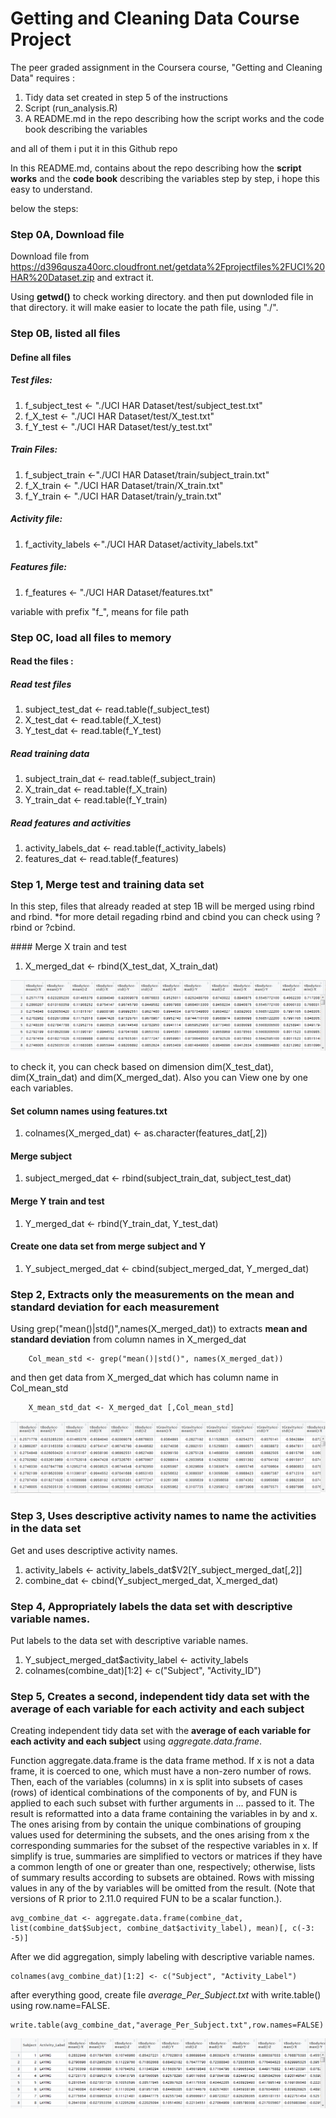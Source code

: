 # Getting and Cleaning Data Course Project

The peer graded assignment in the Coursera course, "Getting and Cleaning Data" requires :
<ol><li>Tidy data set created in step 5 of the instructions</li>
<li>Script (run_analysis.R)</li>
<li>A README.md in the repo describing how the script works and the code book describing the variables</li></ol>

and all of them i put it in this Github repo

In this README.md, contains about the repo describing how the **script works** and the **code book** describing the variables step by step, i hope this easy to understand.

below the steps:

### Step 0A, Download file
Download file from https://d396qusza40orc.cloudfront.net/getdata%2Fprojectfiles%2FUCI%20HAR%20Dataset.zip and extract it. 

Using __getwd()__ to check working directory. and then put downloded file in that directory. 
it will make easier to locate the path file, using "./". 

### Step 0B, listed all files

#### Define all files 
##### Test files:
<ol><li>f_subject_test <- "./UCI HAR Dataset/test/subject_test.txt"  </li>
<li>f_X_test <- "./UCI HAR Dataset/test/X_test.txt" </li>
<li>f_Y_test <- "./UCI HAR Dataset/test/y_test.txt" </li>
</ol>

##### Train Files:
<ol><li>f_subject_train <-"./UCI HAR Dataset/train/subject_train.txt"</li>
<li>f_X_train <- "./UCI HAR Dataset/train/X_train.txt"</li>
<li>f_Y_train <- "./UCI HAR Dataset/train/y_train.txt"</li>
</ol>

##### Activity file:
<ol><li>f_activity_labels <-"./UCI HAR Dataset/activity_labels.txt"</li></ol>

##### Features file:
<ol><li>f_features <- "./UCI HAR Dataset/features.txt"</li></ol>

variable with prefix "f_", means for file path 

### Step 0C,  load all files to memory
  
#### Read the files :
##### Read test files
<ol><li>subject_test_dat <- read.table(f_subject_test)</li>
   <li>X_test_dat <- read.table(f_X_test)</li>
    <li>Y_test_dat <- read.table(f_Y_test)</li></ol>
    
##### Read training data
<ol><li>subject_train_dat <- read.table(f_subject_train)</li>
    <li>X_train_dat <- read.table(f_X_train)</li>
    <li>Y_train_dat <- read.table(f_Y_train)</li></ol>
    
##### Read features and activities
<ol><li>activity_labels_dat <- read.table(f_activity_labels)</li>
   <li>features_dat <- read.table(f_features)</li></ol>
  
### Step 1, Merge test and training data set

<p>In this step, files that already readed at step 1B will be merged using rbind and rbind.
*for more detail regading rbind and cbind you can check using ?rbind or ?cbind. </p>
#### Merge X train and test
<ol><li>X_merged_dat <- rbind(X_test_dat, X_train_dat)</li></ol>

![result photo](X_merged_dat.PNG)

to check it, you can check based on dimension dim(X_test_dat), dim(X_train_dat) and dim(X_merged_dat). Also you can View one by one each variables.

#### Set column names using features.txt
<ol><li>colnames(X_merged_dat) <- as.character(features_dat[,2])</li></ol>

#### Merge subject
<ol><li>subject_merged_dat <- rbind(subject_train_dat, subject_test_dat)</li></ol>

#### Merge Y train and test
<ol><li>Y_merged_dat <- rbind(Y_train_dat, Y_test_dat)</li></ol>

#### Create one data set from merge subject and Y
<ol><li>Y_subject_merged_dat <- cbind(subject_merged_dat, Y_merged_dat)</li></ol>

  
### Step 2, Extracts only the measurements on the mean and standard deviation for each measurement

Using grep("mean()|std()",names(X_merged_dat)) to extracts **mean and standard deviation** from column names in X_merged_dat
  
		Col_mean_std <- grep("mean()|std()", names(X_merged_dat))

and then get data from X_merged_dat which has column name in Col_mean_std

		X_mean_std_dat <- X_merged_dat [,Col_mean_std]

![result photo](X_mean_std_dat.PNG)


### Step 3, Uses descriptive activity names to name the activities in the data set

Get and uses descriptive activity names.
  <ol><li>
activity_labels <- activity_labels_dat$V2[Y_subject_merged_dat[,2]]</li>
<li>combine_dat <- cbind(Y_subject_merged_dat, X_merged_dat)
</li></ol>

### Step 4, Appropriately labels the data set with descriptive variable names.

Put labels to the data set with descriptive variable names.
  <ol><li>Y_subject_merged_dat$activity_label <- activity_labels</li>
	<li>colnames(combine_dat)[1:2] <- c("Subject", "Activity_ID")</li></ol>

  
### Step 5, Creates a second, independent tidy data set with the average of each variable for each activity and each subject

Creating independent tidy data set with the **average of each variable for each activity and each subject** using _aggregate.data.frame_. 

Function aggregate.data.frame is the data frame method. If x is not a data frame, it is coerced to one, which must have a non-zero number of rows. Then, each of the variables (columns) in x is split into subsets of cases (rows) of identical combinations of the components of by, and FUN is applied to each such subset with further arguments in ... passed to it. The result is reformatted into a data frame containing the variables in by and x. The ones arising from by contain the unique combinations of grouping values used for determining the subsets, and the ones arising from x the corresponding summaries for the subset of the respective variables in x. If simplify is true, summaries are simplified to vectors or matrices if they have a common length of one or greater than one, respectively; otherwise, lists of summary results according to subsets are obtained. Rows with missing values in any of the by variables will be omitted from the result. (Note that versions of R prior to 2.11.0 required FUN to be a scalar function.).

    avg_combine_dat <- aggregate.data.frame(combine_dat, list(combine_dat$Subject, combine_dat$activity_label), mean)[, c(-3: -5)]
 
After we did aggregation, simply labeling with descriptive variable names.

    colnames(avg_combine_dat)[1:2] <- c("Subject", "Activity_Label")

after everything good, create file _average_Per_Subject.txt_ with write.table() using row.name=FALSE.

    write.table(avg_combine_dat,"average_Per_Subject.txt",row.names=FALSE)

![result photo](avg_combine_dat.PNG)
 
